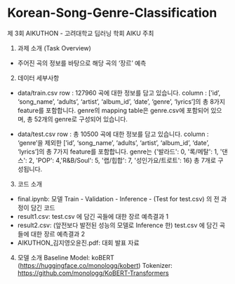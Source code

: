 # Korean-Song-Genre-Classification

제 3회 AIKUTHON - 고려대학교 딥러닝 학회 AIKU 주최

1. 과제 소개 (Task Overview)
- 주어진 곡의 정보를 바탕으로 해당 곡의 ‘장르’ 예측

2. 데이터 세부사항
- data/train.csv
row : 127960 곡에 대한 정보를 담고 있습니다.
column : [’id’, ‘song_name’, ‘adults’, ‘artist’, ‘album_id’, ‘date’, ‘genre’, ‘lyrics’]의 총 8가지 feature를 포함합니다.
genre의 mapping table은 genre.csv에 포함되어 있으며, 총 52개의 genre로 구성되어 있습니다.

- data/test.csv
row : 총 10500 곡에 대한 정보를 담고 있습니다.
column : ‘genre’을 제외한 [’id’, ‘song_name’, ‘adults’, ‘artist’, ‘album_id’, ‘date’, ‘lyrics’]의 총 7가지 feature를 포함합니다.
genre는 {'발라드': 0, '록/메탈': 1, '댄스': 2, 'POP': 4,'R&B/Soul': 5, '랩/힙합': 7, '성인가요/트로트': 16} 총 7개로 구성됩니다.


3. 코드 소개
- final.ipynb: 모델 Train - Validation - Inference - (Test for test.csv) 의 전 과정이 담긴 코드
- result1.csv: test.csv 에 담긴 곡들에 대한 장르 예측결과 1
- result2.csv: (앞전보다 발전된 성능의 모델로 Inference 한) test.csv 에 담긴 곡들에 대한 장르 예측결과 2
- AIKUTHON_김지영오윤진.pdf: 대회 발표 자료

4. 모델 소개
Baseline Model: koBERT (https://huggingface.co/monologg/kobert)
Tokenizer: https://github.com/monologg/KoBERT-Transformers
